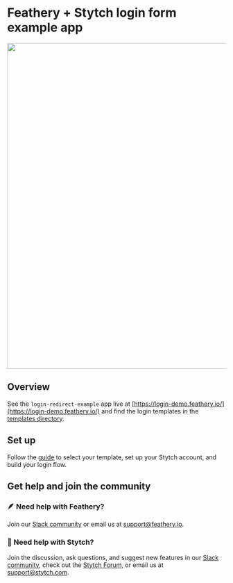 # Feathery + Stytch login form example app

<p align="center">
  <img src="https://assets.website-files.com/60f1b55d24a86131d2ec40bd/63d3f01c88d94dcb78ac8e10_sas-2.png" width="750">
</p>

## Overview

See the `login-redirect-example` app live at [https://login-demo.feathery.io/](https://login-demo.feathery.io/) and find the login templates in the [templates directory](https://www.feathery.io/templates).

## Set up
Follow the [guide](https://docs.feathery.io/guides/build-login-flow) to select your template, set up your Stytch account, and build your login flow.

## Get help and join the community

### 🪶 Need help with Feathery?
Join our [Slack community](https://featherycommunity.slack.com/join/shared_invite/zt-1a7lw3jgx-KO~ABjSXCQqx5TUw7zxZAg) or email us at [support@feathery.io](mailto:support@feathery.io).

### :speech_balloon: Need help with Stytch?

Join the discussion, ask questions, and suggest new features in our [Slack community](https://join.slack.com/t/stytch/shared_invite/zt-nil4wo92-jApJ9Cl32cJbEd9esKkvyg), check out the [Stytch Forum](https://forum.stytch.com/), or email us at [support@stytch.com](mailto:support@stytch.com).

